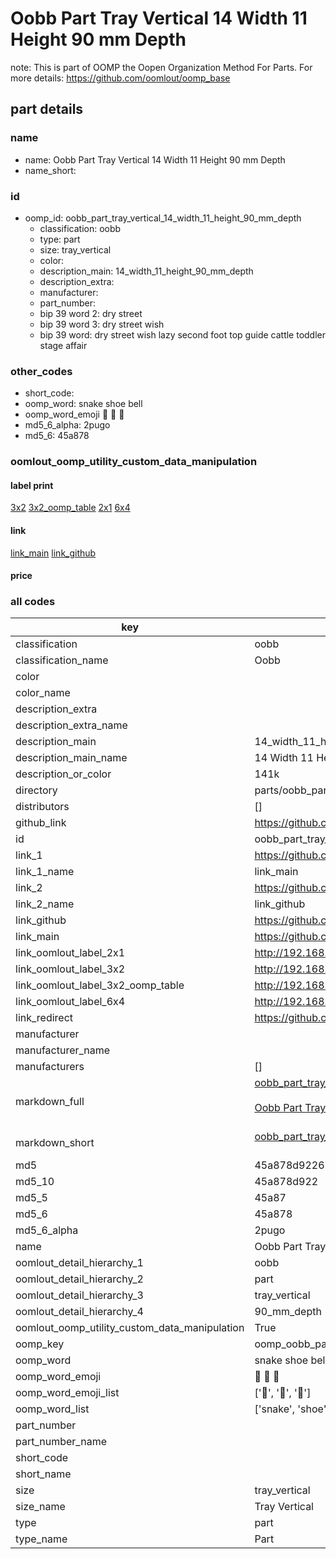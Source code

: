 # Oobb Part Tray Vertical 14 Width 11 Height 90 mm Depth  

note: This is part of OOMP the Oopen Organization Method For Parts. For more details: https://github.com/oomlout/oomp_base

##  part details
  







### name
* name: Oobb Part Tray Vertical 14 Width 11 Height 90 mm Depth
* name_short: 
### id
* oomp_id: oobb_part_tray_vertical_14_width_11_height_90_mm_depth
  * classification: oobb
  * type: part
  * size: tray_vertical
  * color: 
  * description_main: 14_width_11_height_90_mm_depth
  * description_extra: 
  * manufacturer: 
  * part_number: 
  * bip 39 word 2: dry street
  * bip 39 word 3: dry street wish
  * bip 39 word: dry street wish lazy second foot top guide cattle toddler stage affair

### other_codes
* short_code: 
* oomp_word: snake shoe bell
* oomp_word_emoji :snake: :shoe: :bell:
* md5_6_alpha: 2pugo
* md5_6: 45a878






### oomlout_oomp_utility_custom_data_manipulation
#### label print
[3x2](http://192.168.1.245:1112/?label=oomp%202pugo)
[3x2_oomp_table](http://192.168.1.108:1112/?label=oomp%202pugo)
[2x1](http://192.168.1.242:1112/?label=oomp%202pugo)
[6x4](http://192.168.1.55:1112/?label=oomp%202pugo)    

#### link

[link_main](https://github.com/oomlout/oomlout_oomp_version_1_messy/tree/main/parts/oobb_part_tray_vertical_14_width_11_height_90_mm_depth) [link_github](https://github.com/oomlout/oomlout_oomp_version_1_messy/tree/main/parts/oobb_part_tray_vertical_14_width_11_height_90_mm_depth)                             

#### price







### all codes 
| key | value |  
| --- | --- |  
| classification | oobb |  
| classification_name | Oobb |  
| color |  |  
| color_name |  |  
| description_extra |  |  
| description_extra_name |  |  
| description_main | 14_width_11_height_90_mm_depth |  
| description_main_name | 14 Width 11 Height 90 mm Depth |  
| description_or_color | 141k |  
| directory | parts/oobb_part_tray_vertical_14_width_11_height_90_mm_depth |  
| distributors | [] |  
| github_link | https://github.com/oomlout/oomlout_oomp_part_src/tree/main/parts/oobb_part_tray_vertical_14_width_11_height_90_mm_depth |  
| id | oobb_part_tray_vertical_14_width_11_height_90_mm_depth |  
| link_1 | https://github.com/oomlout/oomlout_oomp_version_1_messy/tree/main/parts/oobb_part_tray_vertical_14_width_11_height_90_mm_depth |  
| link_1_name | link_main |  
| link_2 | https://github.com/oomlout/oomlout_oomp_version_1_messy/tree/main/parts/oobb_part_tray_vertical_14_width_11_height_90_mm_depth |  
| link_2_name | link_github |  
| link_github | https://github.com/oomlout/oomlout_oomp_version_1_messy/tree/main/parts/oobb_part_tray_vertical_14_width_11_height_90_mm_depth |  
| link_main | https://github.com/oomlout/oomlout_oomp_version_1_messy/tree/main/parts/oobb_part_tray_vertical_14_width_11_height_90_mm_depth |  
| link_oomlout_label_2x1 | http://192.168.1.242:1112/?label=oomp%202pugo |  
| link_oomlout_label_3x2 | http://192.168.1.245:1112/?label=oomp%202pugo |  
| link_oomlout_label_3x2_oomp_table | http://192.168.1.108:1112/?label=oomp%202pugo |  
| link_oomlout_label_6x4 | http://192.168.1.55:1112/?label=oomp%202pugo |  
| link_redirect | https://github.com/oomlout/oomlout_oomp_version_1_messy/tree/main/parts/oobb_part_tray_vertical_14_width_11_height_90_mm_depth |  
| manufacturer |  |  
| manufacturer_name |  |  
| manufacturers | [] |  
| markdown_full | [oobb_part_tray_vertical_14_width_11_height_90_mm_depth](none)<br>[](none)<br>[Oobb Part Tray Vertical 14 Width 11 Height 90 Mm Depth](none)<br><br> |  
| markdown_short | [oobb_part_tray_vertical_14_width_11_height_90_mm_depth](none)<br><br> |  
| md5 | 45a878d922679c9d6be137e7f935ba1d |  
| md5_10 | 45a878d922 |  
| md5_5 | 45a87 |  
| md5_6 | 45a878 |  
| md5_6_alpha | 2pugo |  
| name | Oobb Part Tray Vertical 14 Width 11 Height 90 mm Depth |  
| oomlout_detail_hierarchy_1 | oobb |  
| oomlout_detail_hierarchy_2 | part |  
| oomlout_detail_hierarchy_3 | tray_vertical |  
| oomlout_detail_hierarchy_4 | 90_mm_depth |  
| oomlout_oomp_utility_custom_data_manipulation | True |  
| oomp_key | oomp_oobb_part_tray_vertical_14_width_11_height_90_mm_depth |  
| oomp_word | snake shoe bell |  
| oomp_word_emoji | :snake: :shoe: :bell: |  
| oomp_word_emoji_list | [':snake:', ':shoe:', ':bell:'] |  
| oomp_word_list | ['snake', 'shoe', 'bell'] |  
| part_number |  |  
| part_number_name |  |  
| short_code |  |  
| short_name |  |  
| size | tray_vertical |  
| size_name | Tray Vertical |  
| type | part |  
| type_name | Part |  
